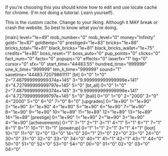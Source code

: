 If you're choosing this you should know how to edit and use locale cache for chrome. (I'm not doing a tutorial. Learn yourself).

This is the custom cache. Change to your liking. Although it MAY break or crash the website. So best to know what you're doing.

[main]
level="1e+49"
mob_number="0"
mob_level="0"
money="Infinity"
gold="1e+87"
goldtemp="0"
prestiged="1e+83"
bricks="1e+86"
bricks_total="1e+81"
black_bricks="1e+81"
black_bricks_wallet="1e+75"
credits="1e+85"
boss_reset="1"
boss_auto="0"
pup_points="0"
clicks="0"
fact_num="0"
facts="0"
popups="0"
effects="0"
laserfx="1"
bg="0"
cursor="0"
sfx="0"
start_time="44483.55"
hundred_time="999999"
one_k_time="999999"
ten_k_time="999999"
sound="1"
savetime="44483.72079861111"
[bt]
0="0"
1="0"
2="7.487999999999374e+145"
3="9.999999999999999e+141"
4="4.727999999999797e+145"
5="0"
[bt_all]
0="0"
1="0"
2="7.487999999999374e+145"
3="9.999999999999999e+141"
4="4.727999999999797e+145"
5="0"
[ball]
0="0"
1="0"
2="2000"
3="0"
4="2000"
5="0"
6="0"
7="0"
8="0"
[upgrades]
0="1e+90"
1="1e+90"
2="1e+90"
3="1e+90"
4="1e+90"
5="1e+90"
6="1e+90"
7="1e+90"
8="1e+90"
9="1e+90"
10="1e+89"
11="1e+89"
12="1e+89"
13="1e+89"
14="1e+89"
[prestige]
0="1e+90"
1="1e+90"
2="1e+90"
3="1e+90"
4="1e+90"
[achievements]
0="1"
1="1"
2="1"
3="1"
4="1"
5="1"
6="1"
7="1"
8="1"
9="1"
10="1"
11="1"
[powerup]
0="1"
1="1"
2="1"
3="1"
4="1"
[loot]
10="0"
11="0"
12="0"
13="0"
14="0"
20="1"
21="0"
22="0"
23="0"
24="0"
30="0"
31="0"
32="0"
33="0"
34="0"
40="1"
41="1"
42="1"
43="1"
44="0"
50="0"
51="0"
52="0"
53="0"
54="0"
00="0"
01="0"
02="0"
03="0"
04="0"

